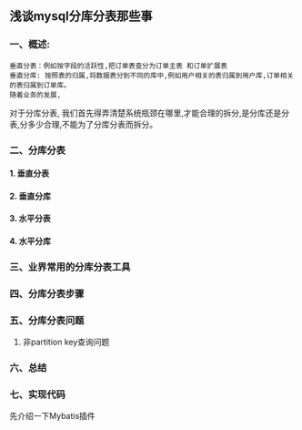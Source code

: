 ## 浅谈mysql分库分表那些事

### 一、概述:
    垂直分表：例如按字段的活跃性,把订单表查分为订单主表 和订单扩展表
    垂直分库: 按照表的归属,将数据表分到不同的库中,例如用户相关的表归属到用户库,订单相关的表归属到订单库。  
    随着业务的发展,
     
   对于分库分表,
   我们首先得弄清楚系统瓶颈在哪里,才能合理的拆分,是分库还是分表,分多少合理,不能为了分库分表而拆分。
   
   
   
### 二、分库分表
#### 1. 垂直分表
    
        
#### 2. 垂直分库
#### 3. 水平分表
#### 4. 水平分库

### 三、业界常用的分库分表工具

### 四、分库分表步骤

### 五、分库分表问题
1. 非partition key查询问题

### 六、总结

### 七、实现代码

先介绍一下Mybatis插件

   
   
     
  

